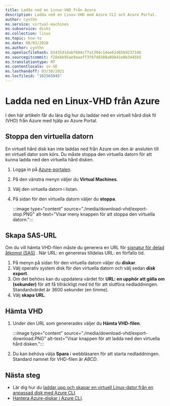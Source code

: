 ```yaml
---
title: Ladda ned en Linux-VHD från Azure
description: Ladda ned en Linux-VHD med Azure CLI och Azure Portal.
author: cynthn
ms.service: virtual-machines
ms.subservice: disks
ms.collection: linux
ms.topic: how-to
ms.date: 08/03/2020
ms.author: cynthn
ms.openlocfilehash: b3435d1dabf604cf7a1394c14ee62d65b923714b
ms.sourcegitcommit: f28ebb95ae9aaaff3f87d8388a09b41e0b3445b5
ms.translationtype: MT
ms.contentlocale: sv-SE
ms.lasthandoff: 03/30/2021
ms.locfileid: "102565945"
---
```

# <a name="download-a-linux-vhd-from-azure"></a>Ladda ned en Linux-VHD från Azure

I den här artikeln får du lära dig hur du laddar ned en virtuell hård disk fil (VHD) från Azure med hjälp av Azure Portal. 

## <a name="stop-the-vm"></a>Stoppa den virtuella datorn

En virtuell hård disk kan inte laddas ned från Azure om den är ansluten till en virtuell dator som körs. Du måste stoppa den virtuella datorn för att kunna ladda ned den virtuella hård disken. 

1.  Logga in på [Azure-portalen](https://portal.azure.com/).
2.  På den vänstra menyn väljer du **Virtual Machines**.
3.  Välj den virtuella datorn i listan.
4.  På sidan för den virtuella datorn väljer du **stoppa**.

    :::image type="content" source="./media/download-vhd/export-stop.PNG" alt-text="Visar meny knappen för att stoppa den virtuella datorn.":::

## <a name="generate-sas-url"></a>Skapa SAS-URL

Om du vill hämta VHD-filen måste du generera en URL för [signatur för delad åtkomst (SAS)](../../storage/common/storage-sas-overview.md?toc=/azure/virtual-machines/windows/toc.json) . När URL: en genereras tilldelas URL: en förfallo tid.

1. På menyn på sidan för den virtuella datorn väljer du **diskar**.
2. Välj operativ system disk för den virtuella datorn och välj sedan **disk export**.
1. Om det behövs kan du uppdatera värdet för **URL: en upphör att gälla om (sekunder)** för att få tillräckligt med tid för att slutföra nedladdningen. Standardvärdet är 3600 sekunder (en timme).
3. Välj **skapa URL**.
 
      
## <a name="download-vhd"></a>Hämta VHD

1.  Under den URL som genererades väljer du **Hämta VHD-filen**.

    :::image type="content" source="./media/download-vhd/export-download.PNG" alt-text="Visar knappen för att ladda ned den virtuella hård disken.":::

2.  Du kan behöva välja **Spara** i webbläsaren för att starta nedladdningen. Standard namnet för VHD-filen är *ABCD*.

## <a name="next-steps"></a>Nästa steg

- Lär dig hur du [laddar upp och skapar en virtuell Linux-dator från en anpassad disk med Azure CLI](upload-vhd.md). 
- [Hantera Azure-diskar i Azure CLI](tutorial-manage-disks.md).
